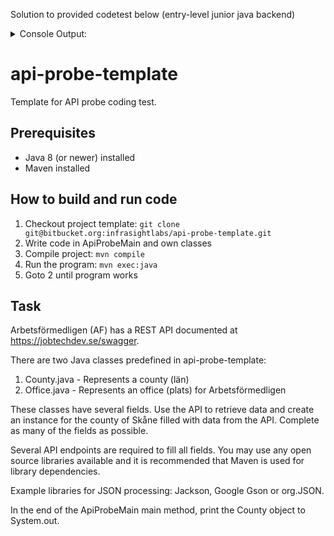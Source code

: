 Solution to provided codetest below (entry-level junior java backend)

<details><summary>Console Output:</summary>
<p>
![](https://gyazo.com/c3e5e3eb4ca1cfc56119b5ea3f6ea73a.png)
![](https://gyazo.com/9092b3b3b07ced90736c0c5086dd35f6.png)
</p>
</details>

# api-probe-template

Template for API probe coding test.

## Prerequisites
* Java 8 (or newer) installed
* Maven installed

## How to build and run code
1. Checkout project template:
  `git clone git@bitbucket.org:infrasightlabs/api-probe-template.git`
2. Write code in ApiProbeMain and own classes
3. Compile project:
  `mvn compile`
4. Run the program:
  `mvn exec:java`
5. Goto 2 until program works

## Task
Arbetsförmedligen (AF) has a REST API documented at https://jobtechdev.se/swagger.

There are two Java classes predefined in api-probe-template:

1. County.java - Represents a county (län)
2. Office.java - Represents an office (plats) for Arbetsförmedligen

These classes have several fields. Use the API to retrieve data and create an instance for the county of Skåne filled with data from the API. Complete as many of the fields as possible.

Several API endpoints are required to fill all fields. You may use any open source libraries available and it is recommended that Maven is used for library dependencies.

Example libraries for JSON processing: Jackson, Google Gson or org.JSON.

In the end of the ApiProbeMain main method, print the County object to System.out.
